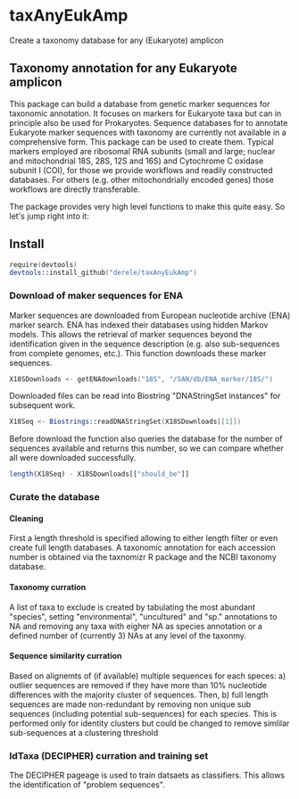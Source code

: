 # taxAnyEukAmp

Create a taxonomy database for any (Eukaryote) amplicon

## Taxonomy annotation for any Eukaryote amplicon

This package can build a database from genetic marker sequences for
taxonomic annotation. It focuses on markers for Eukaryote taxa but can
in principle also be used for Prokaryotes. Sequence databases for to
annotate Eukaryote marker sequences with taxonomy are currently not
available in a comprehensive form. This package can be used to create
them. Typical markers employed are ribosomal RNA subunits (small and
large; nuclear and mitochondrial 18S, 28S, 12S and 16S) and Cytochrome
C oxidase subunit I (COI), for those we provide workflows and readily
constructed databases. For others (e.g. other mitochondrially encoded
genes) those workflows are directly transferable.

The package provides very high level functions to make this quite
easy. So let's jump right into it: 

## Install
```S
require(devtools)
devtools::install_github("derele/taxAnyEukAmp")
```

### Download of maker sequences for ENA

Marker sequences are downloaded from European nucleotide archive (ENA)
marker search. ENA has indexed their databases using hidden Markov
models. This allows the retrieval of marker sequences beyond the
identification given in the sequence description (e.g. also
sub-sequences from complete genomes, etc.). This function downloads
these marker sequences. 

```S
X18SDownloads <- getENAdownloads("18S", "/SAN/db/ENA_marker/18S/")
```
Downloaded files can be read into Biostring "DNAStringSet instances"
for subsequent work.

```S
X18Seq <- Biostrings::readDNAStringSet(X18SDownloads[[1]])
```

Before download the function also queries the database for the number
of sequences available and returns this number, so we can compare
whether all were downloaded successfully.

```r
length(X18Seq) - X18SDownloads[["should_be"]] 
```


### Curate the database

#### Cleaning

First a length threshold is specified allowing to either length filter
or even create full length databases. A taxonomic annotation for each
accession number is obtained via the taxnomizr R package and the NCBI
taxonomy database.

#### Taxonomy curration

A list of taxa to exclude is created by tabulating the most abundant
"species", setting "environmental", "uncultured" and "sp." annotations
to NA and removing any taxa with eigher NA as species annotation or a
defined number of (currently 3) NAs at any level of the taxonmy.

#### Sequence similarity curration

Based on alignemts of (if available) multiple sequences for each
speces: a) outlier sequences are removed if they have more than 10%
nucleotide differences with the majority cluster of sequences. Then,
b) full length sequences are made non-redundant by removing non unique
sub sequences (including potential sub-sequences) for each
species. This is performed only for identity clusters but could be
changed to remove simlilar sub-sequences at a clustering threshold

### IdTaxa (DECIPHER) curration and training set

The DECIPHER pageage is used to train datsaets as classifiers. This
allows the identification of "problem sequences".
